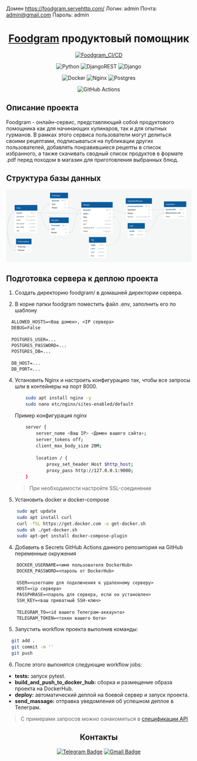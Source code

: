 Домен https://foodgram.servehttp.com/
Логин: admin
Почта: admin@gmail.com
Пароль: admin

<div align=center>
  
  # [Foodgram](https://foodgram.servehttp.com/) продуктовый помощник
  
  [![Foodgram_CI/CD](https://github.com/dkushlevich/foodgram-project-react/workflows/Foodgram_CI/CD/badge.svg)](https://github.com/dkushlevich/kittygram_final/workflows/CICD-Kittygram/badge.svg)
  
  ![Python](https://img.shields.io/badge/python-3670A0?style=for-the-badge&logo=python&logoColor=ffdd54)
  ![DjangoREST](https://img.shields.io/badge/DJANGO-REST-ff1709?style=for-the-badge&logo=django&logoColor=white&color=ff1709&labelColor=gray)
  ![Django](https://img.shields.io/badge/django-%23092E20.svg?style=for-the-badge&logo=django&logoColor=white)

  ![Docker](https://img.shields.io/badge/docker-%230db7ed.svg?style=for-the-badge&logo=docker&logoColor=white)
  ![Nginx](https://img.shields.io/badge/nginx-%23009639.svg?style=for-the-badge&logo=nginx&logoColor=white)
  ![Postgres](https://img.shields.io/badge/postgres-%23316192.svg?style=for-the-badge&logo=postgresql&logoColor=white)
  
  ![GitHub Actions](https://img.shields.io/badge/github%20actions-%232671E5.svg?style=for-the-badge&logo=githubactions&logoColor=white)


</div>

## Описание проекта


Foodgram - онлайн-сервис, представляющий собой продуктового помощника как для начинающих кулинаров, так и для опытных гурманов. В рамках этого сервиса пользователи могут делиться своими рецептами, подписываться на публикации других пользователей, добавлять понравившиеся рецепты в список избранного, а также скачивать сводный список продуктов в формате .pdf перед походом в магазин для приготовления выбранных блюд.

## Структура базы данных

![Image](https://github.com/dkushlevich/Dkushlevich/blob/main/images/Foodgram_ER.png?raw=true)


## Подготовка сервера к деплою проекта

1. Создать директорию foodgram/ в домашней директории сервера.

2. В корне папки foodgram поместить файл .env, заполнить его по шаблону

  ```env
    ALLOWED_HOSTS=<Ваш домен>, <IP сервера>
    DEBUG=False

    POSTGRES_USER=...
    POSTGRES_PASSWORD=...
    POSTGRES_DB=...
    
    DB_HOST=...
    DB_PORT=...
```

4. Установить Nginx и настроить конфигурацию так, чтобы все запросы шли в контейнеры на порт 8000.

    ```bash
        sudo apt install nginx -y 
        sudo nano etc/nginx/sites-enabled/default
    ```
    
    Пример конфигурация nginx
    ```bash
        server {
            server_name <Ваш IP> <Домен вашего сайта>;
            server_tokens off;
            client_max_body_size 20M;
        
            location / {
                proxy_set_header Host $http_host;
                proxy_pass http://127.0.0.1:9000;
        }
    ```
    
    > При необходимости настройте SSL-соединение

5. Установить docker и docker-compose
   
``` bash
    sudo apt update
    sudo apt install curl
    curl -fSL https://get.docker.com -o get-docker.sh
    sudo sh ./get-docker.sh
    sudo apt-get install docker-compose-plugin     
```

4. Добавить в Secrets GitHub Actions данного репозитория на GitHub переменные окружения

``` env
    DOCKER_USERNAME=<имя пользователя DockerHub>
    DOCKER_PASSWORD=<пароль от DockerHub>
    
    USER=<username для подключения к удаленному серверу>
    HOST=<ip сервера>
    PASSPHRASE=<пароль для сервера, если он установлен>
    SSH_KEY=<ваш приватный SSH-ключ>
    
    TELEGRAM_TO=<id вашего Телеграм-аккаунта>
    TELEGRAM_TOKEN=<токен вашего бота>
```
5. Запустить workflow проекта выполнив команды:

```bash
  git add .
  git commit -m ''
  git push
```
6. После этого выпонятся следующие workflow jobs:

- **tests:** запуск pytest.
- **build_and_push_to_docker_hub:** сборка и размещение образа проекта на DockerHub.
- **deploy:** автоматический деплой на боевой сервер и запуск проекта.
- **send_massage:** отправка уведомления об успешном деплое в Телеграм.

> С примерами запросов можно ознакомиться в [спецификации API](https://foodgram.servehttp.com/redoc/)


<div align=center>

## Контакты

[![Telegram Badge](https://img.shields.io/badge/-dkushlevich-blue?style=social&logo=telegram&link=https://t.me/dkushlevich)](https://t.me/dkushlevich) [![Gmail Badge](https://img.shields.io/badge/-dkushlevich@gmail.com-c14438?style=flat&logo=Gmail&logoColor=white&link=mailto:dkushlevich@gmail.com)](mailto:dkushlevich@gmail.com)

</div>
